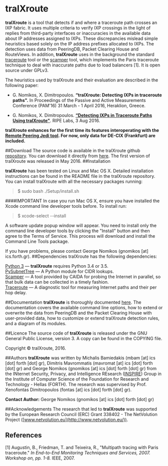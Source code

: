 
# traIXroute

**traIXroute** is a tool that detects if and where a traceroute path crosses an IXP fabric. It uses multiple criteria to verify IXP crossings in the light of replies from third-party interfaces or inaccuracies in the available data about IP addresses assigned to IXPs. These discrepancies mislead simple heuristics based solely on the IP address prefixes allocated to IXPs. The detection uses data from  PeeringDB, Packet Clearing House and RouteViews. In addition, **traIXroute** uses in the background the standard  [traceroute](https://en.wikipedia.org/wiki/Traceroute) tool or the [scamper](https://www.caida.org/tools/measurement/scamper/) tool, which implements the Paris traceroute technique to deal with inaccurate paths due to load balancers [1]. It is open source under GPLv3. 

The heuristics used by traIXroute and their evaluation are described in the following paper:

 - G. Nomikos, X. Dimitropoulos. **“traIXroute: Detecting IXPs in traceroute paths".** In Proceedings of the Passive and Active Measurements Conference (PAM'16) 31 March - 1 April 2016, Heraklion, Greece.

 - G. Nomikos, X. Dimitropoulos. [**“Detecting IXPs in Traceroute Paths Using traIXroute"**](https://labs.ripe.net/Members/george_nomikos/detecting-ixps-in-traceroute-paths-using-traixroute). RIPE Labs, 3 Aug 2016.

**traIXroute enhances for the first time its features interoperating with the [Remote Peering Jedi tool](http://inspire.edu.gr/rp/index.html). For now, only data for DE-CIX (Frankfurt) are included.**

##Download
The source code is available in the traIXroute github [repository](https://github.com/gnomikos/traIXroute). You can download it directly from [here](https://github.com/gnomikos/traIXroute). The first version of traIXroute was released in May 2016. 
##Installation

**traIXroute** has been tested on Linux and Mac OS X. Detailed installation instructions can be found in the README file in the traIXroute repository. You can install traIXroute with all the necessary packages running:

>$ sudo bash ./Setup/install.sh


####IMPORTANT
In case you run Mac OS X, ensure you have installed the Xcode command line developer tools before. To install run:

>$ xcode-select --install

A software update popup window will appear. You need to install only the command line developer tools by clicking the "Install" button and then agree to the Terms of Service. This process will download and install the Command Line Tools package.

If you have problems, please contact George Nomikos (gnomikos [at] ics.forth.gr).
##Dependencies
traIXroute has the following dependencies:

[Python 3](https://www.python.org/downloads/)   —  **traIXroute** requires Python 3.4 or 3.5. <br />
[PySubnetTree](https://www.bro.org/downloads/release/pysubnettree-0.24.tar.gz)  —  A Python module for CIDR lookups. <br />
[Scamper](https://www.caida.org/tools/measurement/scamper/)  —  A tool provided by CAIDA for probing the Internet in parallel, so that bulk data can be collected in a timely fashion. <br />
[Traceroute](https://en.wikipedia.org/wiki/Traceroute)  —  A diagnostic tool for measuring Internet paths and their per hop delay. <br />

##Documentation
**traIXroute** is thoroughly documented [here](https://github.com/gnomikos/traIXroute/blob/v2.1/Documentation/traIXroutedocumentationv.2.1.pdf). The documentation covers the available command line options, how to extend or overwrite the data from PeeringDB and the Packet Clearing House with user-provided data, how to customize or extend traIXroute detection rules, and a diagram of its modules.

##Licence
The source code of **traIXroute** is released under the GNU General Public License, version 3. A copy can be found in the COPYING file.

Copyright © traIXroute, 2016.

##Authors
**traIXroute** was written by Michalis Bamiedakis (mbam [at] ics [dot] forth [dot] gr), Dimitris Mavrommatis (mavromat [at] ics [dot] forth [dot] gr) and George Nomikos (gnomikos [at] ics [dot] forth [dot] gr) from the INternet Security, Privacy, and Intelligence REsearch ([INSPIRE](http://www.inspire.edu.gr/)) Group in the Institute of Computer Science of the Foundation for Research and Technology - Hellas (FORTH). The research was supervised by Prof. Xenofontas Dimitropoulos (fontas [at] ics [dot] forth [dot] gr).

**Contact Author:** George Nomikos (gnomikos [at] ics [dot] forth [dot] gr)

##Acknowledgements
The research that led to **traIXroute** was supported by the European Research Council (ERC) Grant 338402 - The NetVolution Project ([www.netvolution.eu](http://www.netvolution.eu/)).

## References
[1]	Augustin, B., Friedman, T. and Teixeira, R., "Multipath tracing with Paris traceroute." *In End-to-End Monitoring Techniques and Services, 2007. Workshop on, pp. 1-8.* IEEE, 2007.


